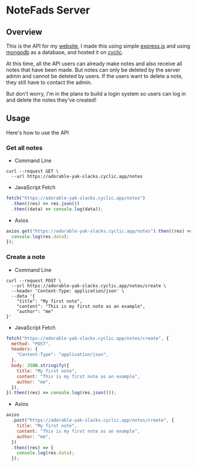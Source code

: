 # NoteFads Server

## Overview

This is the API for my [website](https://notefads-web-client.vercel.app/), I made this using simple [express.js](https://expressjs.com/) and using [mongodb](https://mongoosejs.com/) as a database, and hosted it on [cyclic](https://cyclic.sh/).

At this time, all the API users can already make notes and also receive all notes that have been made. But notes can only be deleted by the server admin and cannot be deleted by users. If the users want to delete a note, they still have to contact the admin.

But don't worry, I'm in the plans to build a login system so users can log in and delete the notes they've created!

## Usage

Here's how to use the API

### Get all notes

- Command Line

```console
curl --request GET \
  --url https://adorable-yak-slacks.cyclic.app/notes
```

- JavaScript Fetch

```js
fetch("https://adorable-yak-slacks.cyclic.app/notes")
  .then((res) => res.json())
  .then((data) => console.log(data));
```

- Axios

```js
axios.get("https://adorable-yak-slacks.cyclic.app/notes").then((res) => {
  console.log(res.data);
});
```

### Create a note

- Command Line

```console
curl --request POST \
  --url https://adorable-yak-slacks.cyclic.app/notes/create \
  --header 'Content-Type: application/json' \
  --data '{
	"title": "My first note",
	"content": "This is my first note as an example",
	"author": "me"
}'
```

- JavaScript Fetch

```js
fetch("https://adorable-yak-slacks.cyclic.app/notes/create", {
  method: "POST",
  headers: {
    "Content-Type": "application/json",
  },
  body: JSON.stringify({
    title: "My first note",
    content: "This is my first note as an example",
    author: "me",
  }),
}).then((res) => console.log(res.json()));
```

- Axios

```js
axios
  .post("https://adorable-yak-slacks.cyclic.app/notes/create", {
    title: "My first note",
    content: "This is my first note as an example",
    author: "me",
  })
  .then((res) => {
    console.log(res.data);
  });
```
